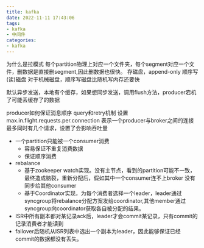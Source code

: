 ```yaml
---
title: kafka
date: 2022-11-11 17:43:06
tags:
- kafka
- 中间件
categories:
- kafka
---
```


为什么是拉模式
每个partition物理上对应一个文件夹，每个segment对应一个文件，删数据是直接删segment,因此删数据也很快。
存磁盘，append-only 顺序写(读)磁盘 对于机械磁盘，顺序写磁盘比随机写内存还要快

默认异步发送，本地有个缓存，如果想同步发送，调用flush方法，producer宕机了可能丢缓存了的数据

producer如何保证消息顺序 query和retry机制
设置max.in.flight.requests.per.connection 表示一个producer与broker之间的连接最多同时有几个请求，设置了会影响吞吐量

* 一个partition只能被一个consumer消费
  * 容易保证不重复消费数据
  * 保证顺序消费
* rebalance
  * 基于zookeeper watch实现。没有主节点，看到的partition可能不一致，最终造成脑裂，重新分配后，假如其中一个consumer连不上broker
    没有同步给其他consumer
  * 基于Coordinator实现，为每个消费者选择一个leader，leader通过syncgroup将rebalance分配方案发给coordinator,其他member通过
    syncgroup向coordinator获取各自被分配的结果。
* ISR中所有副本都对某记录ack后，leader才会commit某记录，只有commit的记录消费者才能读到
* failover后随机从ISR列表中选出一个副本为leader，因此能够保证已经commit的数据都没有丢失。




